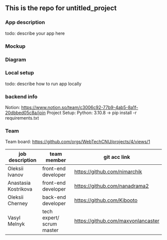 ## This is the repo for untitled_project

### App description

todo: describe your app here

### Mockup


### Diagram

### Local setup

todo: describe how to run app locally

### backend info

Notion: https://www.notion.so/team/c3006c92-77b9-4ab5-8a1f-20dbbed05c8a/join
Project Setup:
Python: 3.10.8 -> pip install -r requirements.txt


### Team

Team board: https://github.com/orgs/WebTechCNU/projects/4/views/1

| job description |           team member                                                   | git acc link                                                            | 
|-----|--------------------------------------------------------------------------------|-----------------------------------------------------------------------------|
| Oleksii Ivanov | front-end developer       | https://github.com/nimarchik      | 
|  Anastasia Kostrikova | front-end developer  | https://github.com/nanadrama2 |
| Oleksii Cherney | back-end developer         | https://github.com/Kibooto         | 
| Vasyl Melnyk | tech expert/ scrum master     | https://github.com/maxvonlancaster      | 

